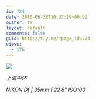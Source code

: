 ```yaml
---
id: 724
date: 2016-06-28T16:37:19+00:00
author: TY
layout: default
comments: false
guid: http://t-y.me/?page_id=724
views:
  - 176
---
```


![](http://tyblog.qiniudn.com/16-8-13/22779405.jpg?imageMogr2/thumbnail/600x)

<p class="text-center">
  <em><span>上海中环</span><br /> </em>
</p>

<p class="text-center">
  <em>NIKON Df | 35mm F22 8&#8243; ISO100</em>
</p>
